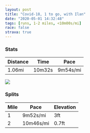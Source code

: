 ```yaml
---
layout: post
title: "Covid-18, 1 to go, with Ilan"
date: "2020-05-01 14:32:48"
tags: [runs, 1-2 miles, <10m00s/mi]
race: false
strava: true
---
```


### Stats

| Distance | Time | Pace |
|----------|------|------|
|1.06mi|10m32s|9m54s/mi|

<img src='https://maps.googleapis.com/maps/api/staticmap?maptype=roadmap&path=enc:m~uwFjhtbM[g@OGG?S^UXITQ|@M^FJ\\VRHBJ?NQX{@?KFSD_@Lc@@Ua@c@IHC?OHINk@|AU`@@H\h@JJTJRe@Tu@`@k@Jg@CKWSOSOBM?IDKP_@|@a@p@CJ@Nv@|@J?PSB[EOXs@AA?YFc@Mq@I?GLMJ_@hAa@t@@HFNXPPPPBJEBQCEBODKFe@FMBYAg@C]CKKDKPa@jA]d@CJBLZ\NXP?FCFKFYAERc@BQHSQOAg@Q]K@?TIPOj@IJKX?LDLX\RBHATg@BSJYICCEBK@w@ESEMKCEBGJGXYv@_@f@AVN^XZLDDCBSPk@BWEMBUGS&key=AIzaSyC1MId7bFpkLXNAaYhBSTb8jLyiSqzbDtM&size=800x800&markers=color:yellow|label:S|40.74999,-74.00086&markers=color:green|label:F|40.75012000000001,-74.00107999999997'>

### Splits

| Mile | Pace | Elevation |
|------|------|-----------|
|1|9m52s/mi|3ft|
|2|10m46s/mi|0.7ft|
